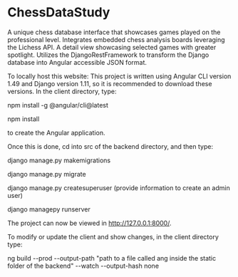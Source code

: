 # ChessDataStudy

A unique chess database interface that showcases
games played on the professional level. Integrates embedded chess
analysis boards leveraging the Lichess API. A detail view showcasing
selected games with greater spotlight. Utilizes the
DjangoRestFramework to transform the Django database into Angular
accessible JSON format.

To locally host this website:
This project is written using Angular CLI version 1.49 and Django version 1.11, so it is recommended to download these versions. 
In the client directory, type:

npm install -g @angular/cli@latest 

npm install 

to create the Angular application. 

Once this is done, cd into src of the backend directory, and then type:

django manage.py makemigrations

django manage.py migrate

django manage.py createsuperuser (provide information to create an admin user)

django managepy runserver

The project can now be viewed in http://127.0.0.1:8000/. 

To modify or update the client and show changes, in the client directory type:

ng build --prod --output-path "path to a file called ang inside the static folder of the backend" --watch --output-hash none


